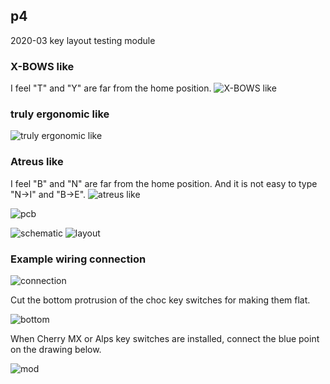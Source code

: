 ## p4
2020-03 key layout testing module

### X-BOWS like
I feel "T" and "Y" are far from the home position.
![X-BOWS like](p4_x-bows.jpg)

### truly ergonomic like
![truly ergonomic like](p4_truly-ergonomic.jpg)

### Atreus like
I feel "B" and "N" are far from the home position.
And it is not easy to type "N->I" and "B->E".
![atreus like](p4_atreus.jpg)

![pcb](p4_pcb.jpg)

![schematic](p4_schematic.png)
![layout](p4_layout.png)

### Example wiring connection
![connection](p4_connection.png)

Cut the bottom protrusion of the choc key switches for making them flat.

![bottom](p4_bottom.jpg)

When Cherry MX or Alps key switches are installed, connect the blue point on the drawing below.

![mod](p4_layout_mod.png)

